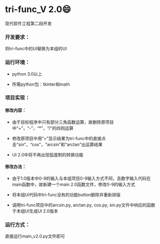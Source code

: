 # tri-func_V 2.0😄

现代软件工程第二段开发

### 开发要求：

将tri-func中的UI替换为本组的UI

### 运行环境：

- python 3.0以上

- 所需python包：tkinter和math

### 项目实现：

#### 修改内容：

- 由于目标程序中只有部分三角函数运算，故删除原项目中“+”，“-”，“*”，“/"的四则运算

- 修改原项目中用“=”显示结果为tri-func中的直接点击“sin”，“cos”，“arcsin”和“arctan”出运算结果

- UI 2.0中将不再出现弧度制的转换功能

#### 修改办法：

- 由于1.0版本中0-9的输入与本组项目0-9输入方式不同，且数字输入代码在main函数中，故新建一个main 2.0函数文件，修改0-9的输入方式

- 将本组UI代码中tri-func没有的功能button删除并重新排版

- 调用tri-func项目中的arcsin.py, arctan.py, cos.py, sin.py文件中响应的函数于本组UI生成UI 2.0版本

### 运行方式：
直接运行main_v2.0.py文件即可

